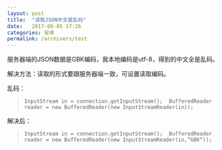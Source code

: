 ```yaml
---
layout: post
title:  "读取JSON中文是乱码"
date:   2017-06-05 17:26
categories: 安卓
permalink: /archivers/test
---
```


服务器端的JSON数据是GBK编码，我本地编码是utf-8，得到的中文全是乱码。

解决方法：读取的形式要跟服务器端一致，可设置读取编码。

乱码：

>`InputStream in = connection.getInputStream(); 
>BufferedReader reader = new BufferedReader(new InputStreamReader(in));`

解决后： 

>`InputStream in = connection.getInputStream(); 
>BufferedReader reader = new BufferedReader(new InputStreamReader(in,”GBK“));`
